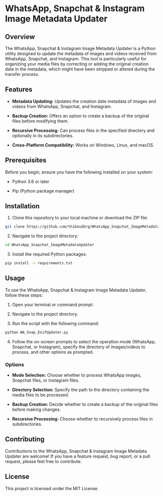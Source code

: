 # WhatsApp, Snapchat & Instagram Image Metadata Updater 

## Overview 

The WhatsApp, Snapchat & Instagram Image Metadata Updater is a Python utility designed to update the metadata of images and videos received from WhatsApp, Snapchat, and Instagram. This tool is particularly useful for organizing your media files by correcting or adding the original creation date in the metadata, which might have been stripped or altered during the transfer process.

## Features 
 
- **Metadata Updating:**  Updates the creation date metadata of images and videos from WhatsApp, Snapchat, and Instagram.
 
- **Backup Creation:**  Offers an option to create a backup of the original files before modifying them.
 
- **Recursive Processing:**  Can process files in the specified directory and optionally in its subdirectories.
 
- **Cross-Platform Compatibility:**  Works on Windows, Linux, and macOS.

## Prerequisites 

Before you begin, ensure you have the following installed on your system:

- Python 3.6 or later

- Pip (Python package manager)

## Installation 
 
1. Clone this repository to your local machine or download the ZIP file:


```bash
git clone https://github.com/thibaudbrg/WhatsApp_Snapchat_ImageMetadataUpdater.git
```
 
2. Navigate to the project directory:


```bash
cd WhatsApp_Snapchat_ImageMetadataUpdater
```
 
3. Install the required Python packages:


```bash
pip install -r requirements.txt
```

## Usage 

To use the WhatsApp, Snapchat & Instagram Image Metadata Updater, follow these steps:
 
1. Open your terminal or command prompt.
 
2. Navigate to the project directory.
 
3. Run the script with the following command:


```bash
python WA_Snap_ExifUpdater.py
```
 
4. Follow the on-screen prompts to select the operation mode (WhatsApp, Snapchat, or Instagram), specify the directory of images/videos to process, and other options as prompted.

### Options 
 
- **Mode Selection:**  Choose whether to process WhatsApp images, Snapchat files, or Instagram files.
 
- **Directory Selection:**  Specify the path to the directory containing the media files to be processed.
 
- **Backup Creation:**  Decide whether to create a backup of the original files before making changes.
 
- **Recursive Processing:**  Choose whether to recursively process files in subdirectories.

## Contributing 

Contributions to the WhatsApp, Snapchat & Instagram Image Metadata Updater are welcome! If you have a feature request, bug report, or a pull request, please feel free to contribute.

## License 

This project is licensed under the MIT License.
